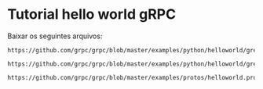 # Tutorial hello world gRPC

Baixar os seguintes arquivos:


```
https://github.com/grpc/grpc/blob/master/examples/python/helloworld/greeter_server.py

https://github.com/grpc/grpc/blob/master/examples/python/helloworld/greeter_client.py

https://github.com/grpc/grpc/blob/master/examples/protos/helloworld.proto
```